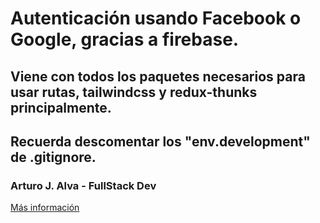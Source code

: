 # Autenticación usando Facebook o Google, gracias a firebase.
## Viene con todos los paquetes necesarios para usar rutas, tailwindcss y redux-thunks principalmente.
## Recuerda descomentar los "env.development" de .gitignore.
### Arturo J. Alva - FullStack Dev
[Más información](https://arturo-j-alva.netlify.app/)